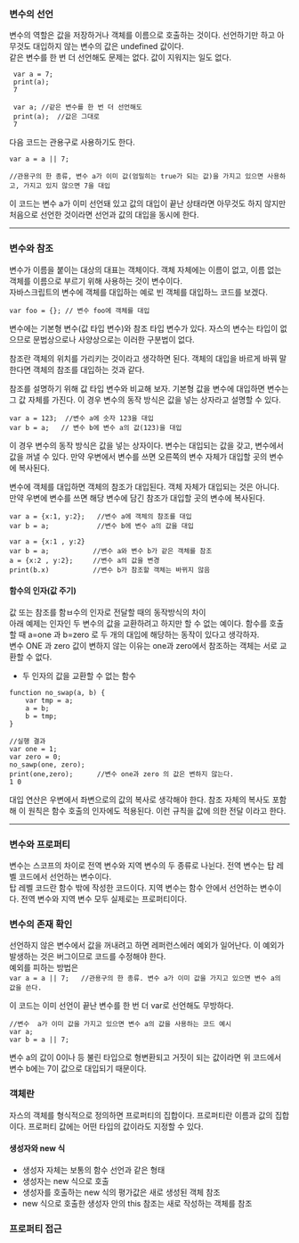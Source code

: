 ### 변수의 선언  

변수의 역할은 값을 저장하거나 객체를 이름으로 호출하는 것이다. 선언하기만 하고 아무것도 대입하지 않는 변수의 값은 undefined 값이다.  
같은 변수를 한 번 더 선언해도 문제는 없다. 값이 지워지는 일도 없다.   

```
 var a = 7;
 print(a);
 7
 
 var a; //같은 변수를 한 번 더 선언해도
 print(a);  //값은 그대로
 7
```

다음 코드는 관용구로 사용하기도 한다.  
```
var a = a || 7;

//관용구의 한 종류, 변수 a가 이미 값(엄밀히는 true가 되는 값)을 가지고 있으면 사용하고, 가지고 있지 않으면 7을 대입
```

이 코드는 변수 a가 이미 선언돼 있고 값의 대입이 끝난 상태라면 아무것도 하지 않지만 처음으로 선언한 것이라면 선언과 값의 대입을 동시에 한다.   

<hr>

### 변수와 참조  
변수가 이름을 붙이는 대상의 대표는 객체이다. 객체 자체에는 이름이 없고, 이름 없는 객체를 이름으로 부르기 위해 사용하는 것이 변수이다.  
자바스크립트의 변수에 객체를 대입하는 예로 빈 객체를 대입하느 코드를 보겠다.  

`var foo = {}; // 변수 foo에 객체를 대입`

변수에는 기본형 변수(값 타입 변수)와 참조 타입 변수가 있다. 자스의 변수는 타입이 없으므로 문법상으로나 사양상으로는 이러한 구분법이 없다.  

참조란 객체의 위치를 가리키는 것이라고 생각하면 된다. 객체의 대입을 바르게 바꿔 말한다면 객체의 참조를 대입하는 것과 같다.   

참조를 설명하기 위해 값 타입 변수와 비교해 보자. 기본형 값을 변수에 대입하면 변수는 그 값 자체를 가진다. 이 경우 변수의 동작 방식은 값을 넣는 상자라고 설명할 수 있다.  

```
var a = 123;  //변수 a에 숫자 123을 대입
var b = a;   // 변수 b에 변수 a의 값(123)을 대입 
```
이 경우 변수의 동작 방식은 값을 넣는 상자이다. 변수는 대입되는 값을 갖고, 변수에서 값을 꺼낼 수 있다. 만약 우변에서 변수를 쓰면 오른쪽의 변수 자체가 대입할 곳의 변수에 복사된다.  


변수에 객체를 대입하면 객체의 참조가 대입된다. 객체 자체가 대입되는 것은 아니다.  
만약 우변에 변수를 쓰면 해당 변수에 담긴 참조가 대입할 곳의 변수에 복사된다.   
```
var a = {x:1, y:2};   //변수 a에 객체의 참조를 대입  
var b = a;            //변수 b에 변수 a의 값을 대입 
```
  

```
var a = {x:1 , y:2}
var b = a;           //변수 a와 변수 b가 같은 객체를 참조
a = {x:2 , y:2};     //변수 a의 값을 변경
print(b.x)           //변수 b가 참조할 객체는 바뀌지 않음
```

#### 함수의 인자(값 주기)  

값 또는 참조를 함ㅂ수의 인자로 전달할 때의 동작방식의 차이   
아래 예제는 인자인 두 변수의 값을 교환하려고 하지만 할 수 없는 예이다. 함수를 호출할 때 a=one 과 b=zero 로 두 개의 대입에 해당하는 동작이 있다고 생각하자.  
변수 ONE 과 zero 값이 변하지 않는 이유는 one과 zero에서 참조하는 객체는 서로 교환할 수 없다.   

- 두 인자의 값을 교환할 수 없는 함수
```
function no_swap(a, b) {
    var tmp = a;
    a = b;
    b = tmp;
}

//실행 결과
var one = 1;
var zero = 0; 
no_sawp(one, zero);
print(one,zero);      //변수 one과 zero 의 값은 변하지 않는다. 
1 0
```
대입 연산은 우변에서 좌변으로의 값의 복사로 생각해야 한다. 참조 자체의 복사도 포함해 이 원칙은 함수 호출의 인자에도 적용된다. 이런 규칙을 값에 의한 전달 이라고 한다. 

<hr>

### 변수와 프로퍼티  

변수는 스코프의 차이로 전역 변수와 지역 변수의 두 종류로 나뉜다. 전역 변수는 탑 레벨 코드에서 선언하는 변수이다.     
탑 레벨 코드란 함수 밖에 작성한 코드이다. 지역 변수는 함수 안에서 선언하는 변수이다. 전역 변수와 지역 변수 모두 실제로는 프로퍼티이다.  

### 변수의 존재 확인  
선언하지 않은 변수에서 값을 꺼내려고 하면 레퍼런스에러 예외가 일어난다. 이 예외가 발생하는 것은 버그이므로 코드를 수정해야 한다.   
예외를 피하는 방법은  
`var a = a || 7;   //관용구의 한 종류. 변수 a가 이미 값을 가지고 있으면 변수 a의 값을 쓴다.`

이 코드는 이미 선언이 끝난 변수를 한 번 더 var로 선언해도 무방하다. 
```
//변수  a가 이미 값을 가지고 있으면 변수 a의 값을 사용하는 코드 예시
var a;
var b = a || 7;
```
변수 a의 값이 0이나 등 불린 타입으로 형변환되고 거짓이 되는 값이라면 위 코드에서 변수 b에는 7이 값으로 대입되기 때문이다.   

### 객체란  
자스의 객체를 형식적으로 정의하면 프로퍼티의 집합이다. 프로퍼티란 이름과 값의 집합이다. 프로퍼티 값에는 어떤 타입의 값이라도 지정할 수 있다.  


#### 생성자와 new 식  

- 생성자 자체는 보통의 함수 선언과 같은 형태  
- 생성자는 new 식으로 호출   
- 생성자를 호출하는 new 식의 평가값은 새로 생성된 객체 참조  
- new 식으로 호출한 생성자 안의 this 참조는 새로 작성하는 객체를 참조  

### 프로퍼티 접근 

